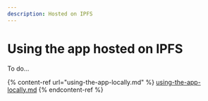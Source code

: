 ```yaml
---
description: Hosted on IPFS
---
```


# Using the app hosted on IPFS

To do...

{% content-ref url="using-the-app-locally.md" %}
[using-the-app-locally.md](using-the-app-locally.md)
{% endcontent-ref %}

